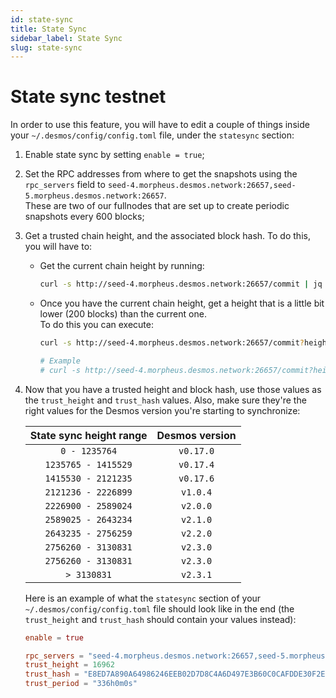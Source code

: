```yaml
---
id: state-sync
title: State Sync
sidebar_label: State Sync
slug: state-sync
---
```


# State sync testnet
In order to use this feature, you will have to edit a couple of things inside your `~/.desmos/config/config.toml` file,
under the `statesync` section:

1. Enable state sync by setting `enable = true`;

2. Set the RPC addresses from where to get the snapshots using the `rpc_servers` field to
   `seed-4.morpheus.desmos.network:26657,seed-5.morpheus.desmos.network:26657`.   
   These are two of our fullnodes that are set up to create periodic snapshots every 600 blocks;
   
3. Get a trusted chain height, and the associated block hash. To do this, you will have to:
    - Get the current chain height by running:
       ```bash
       curl -s http://seed-4.morpheus.desmos.network:26657/commit | jq "{height: .result.signed_header.header.height}"
       ```
    - Once you have the current chain height, get a height that is a little bit lower (200 blocks) than the current one.  
      To do this you can execute:
       ```bash
       curl -s http://seed-4.morpheus.desmos.network:26657/commit?height=<your-height> | jq "{height: .result.signed_header.header.height, hash: .result.signed_header.commit.block_id.hash}"
 
       # Example
       # curl -s http://seed-4.morpheus.desmos.network:26657/commit?height=100000 | jq "{height: .result.signed_header.header.height, hash: .result.signed_header.commit.block_id.hash}"
       ```
      
4. Now that you have a trusted height and block hash, use those values as the `trust_height` and `trust_hash` values. Also,
   make sure they're the right values for the Desmos version you're starting to synchronize:

   | **State sync height range** |     **Desmos version**      |
      |:---------------------------:| :-------------------------: |
   | `0 - 1235764`               |          `v0.17.0`          |
   | `1235765 - 1415529`         |          `v0.17.4`          |
   | `1415530 - 2121235`         |          `v0.17.6`          |
   | `2121236 - 2226899`         |          `v1.0.4`           |
   | `2226900 - 2589024`         |          `v2.0.0`           |
   | `2589025 - 2643234`         |          `v2.1.0`           |
   | `2643235 - 2756259`         |          `v2.2.0`           |
   | `2756260 - 3130831`         |          `v2.3.0`           |
   | `2756260 - 3130831`         |          `v2.3.0`           |
   | `> 3130831`                 |          `v2.3.1`           |

    Here is an example of what the `statesync` section of your `~/.desmos/config/config.toml` file should look like in the
    end (the `trust_height` and `trust_hash` should contain your values instead):

    ```toml
    enable = true

    rpc_servers = "seed-4.morpheus.desmos.network:26657,seed-5.morpheus.desmos.network:26657"
    trust_height = 16962
    trust_hash = "E8ED7A890A64986246EEB02D7D8C4A6D497E3B60C0CAFDDE30F2EE385204C314"
    trust_period = "336h0m0s"
    ```